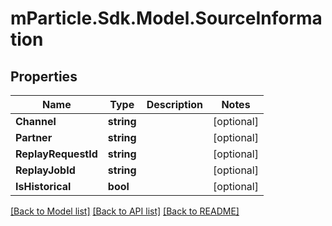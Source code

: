 # mParticle.Sdk.Model.SourceInformation
## Properties

Name | Type | Description | Notes
------------ | ------------- | ------------- | -------------
**Channel** | **string** |  | [optional] 
**Partner** | **string** |  | [optional] 
**ReplayRequestId** | **string** |  | [optional] 
**ReplayJobId** | **string** |  | [optional] 
**IsHistorical** | **bool** |  | [optional] 

[[Back to Model list]](../README.md#documentation-for-models) [[Back to API list]](../README.md#documentation-for-api-endpoints) [[Back to README]](../README.md)

